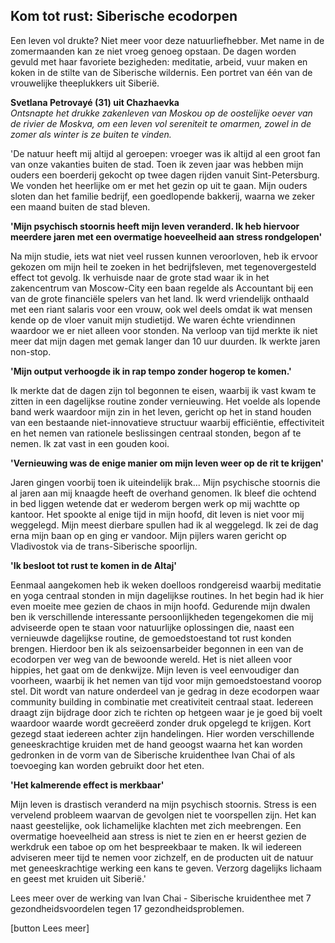 ## Kom tot rust: Siberische ecodorpen 

Een leven vol drukte? Niet meer voor deze natuurliefhebber. Met name in de zomermaanden kan ze niet vroeg genoeg opstaan. De dagen worden gevuld met haar favoriete bezigheden: meditatie, arbeid, vuur maken en koken in de stilte van de Siberische wildernis. Een portret van één van de vrouwelijke theeplukkers uit Siberië. 

**Svetlana Petrovayé (31) uit Chazhaevka** <br> 
_Ontsnapte het drukke zakenleven van Moskou op de oostelijke oever van de rivier de Moskva, om een leven vol sereniteit te omarmen, zowel in de zomer als winter is ze buiten te vinden._

'De natuur heeft mij altijd al geroepen: vroeger was ik altijd al een groot fan van onze vakanties buiten de stad. Toen ik zeven jaar was hebben mijn ouders een boerderij gekocht op twee dagen rijden vanuit Sint-Petersburg. We vonden het heerlijke om er met het gezin op uit te gaan. Mijn ouders sloten dan het familie bedrijf, een goedlopende bakkerij, waarna we zeker een maand buiten de stad bleven.   

**'Mijn psychisch stoornis heeft mijn leven veranderd. Ik heb hiervoor meerdere jaren met een overmatige hoeveelheid aan stress rondgelopen'**

Na mijn studie, iets wat niet veel russen kunnen veroorloven, heb ik ervoor gekozen om mijn heil te zoeken in het bedrijfsleven, met tegenovergesteld effect tot gevolg. Ik verhuisde naar de grote stad waar ik in het zakencentrum van Moscow-City een baan regelde als Accountant bij een van de grote financiële spelers van het land. Ik werd vriendelijk onthaald met een riant salaris voor een vrouw, ook wel deels omdat ik wat mensen kende op de vloer vanuit mijn studietijd. We waren échte vriendinnen waardoor we er niet alleen voor stonden. Na verloop van tijd merkte ik niet meer dat mijn dagen met gemak langer dan 10 uur duurden. Ik werkte jaren non-stop.

**'Mijn output verhoogde ik in rap tempo zonder hogerop te komen.'**

Ik merkte dat de dagen zijn tol begonnen te eisen, waarbij ik vast kwam te zitten in een dagelijkse routine zonder vernieuwing. Het voelde als lopende band werk waardoor mijn zin in het leven, gericht op het in stand houden van een bestaande niet-innovatieve structuur waarbij efficiëntie, effectiviteit en het nemen van rationele beslissingen centraal stonden, begon af te nemen. Ik zat vast in een gouden kooi. 

**'Vernieuwing was de enige manier om mijn leven weer op de rit te krijgen'**

Jaren gingen voorbij toen ik uiteindelijk brak... Mijn psychische stoornis die al jaren aan mij knaagde heeft de overhand genomen. Ik bleef die ochtend in bed liggen wetende dat er wederom bergen werk op mij wachtte op kantoor. Het spookte al enige tijd in mijn hoofd, dit leven is niet voor mij weggelegd. Mijn meest dierbare spullen had ik al weggelegd. Ik zei de dag erna mijn baan op en ging er vandoor. Mijn pijlers waren gericht op Vladivostok via de trans-Siberische spoorlijn. 

**'Ik besloot tot rust te komen in de Altaj'**

Eenmaal aangekomen heb ik weken doelloos rondgereisd waarbij meditatie en yoga centraal stonden in mijn dagelijkse routines. In het begin had ik hier even moeite mee gezien de chaos in mijn hoofd. Gedurende mijn dwalen ben ik verschillende interessante persoonlijkheden tegengekomen die mij adviseerde open te staan voor natuurlijke oplossingen die, naast een vernieuwde dagelijkse routine, de gemoedstoestand tot rust konden brengen. Hierdoor ben ik als seizoensarbeider begonnen in een van de ecodorpen ver weg van de bewoonde wereld. Het is niet alleen voor hippies, het gaat om de denkwijze. Mijn leven is veel eenvoudiger dan voorheen, waarbij ik het nemen van tijd voor mijn gemoedstoestand voorop stel. Dit wordt van nature onderdeel van je gedrag in deze ecodorpen waar community building in combinatie met creativiteit centraal staat. Iedereen draagt zijn bijdrage door zich te richten op hetgeen waar je je goed bij voelt waardoor waarde wordt gecreëerd zonder druk opgelegd te krijgen. Kort gezegd staat iedereen achter zijn handelingen. Hier worden verschillende geneeskrachtige kruiden met de hand geoogst waarna het kan worden gedronken in de vorm van de Siberische kruidenthee Ivan Chai of als toevoeging kan worden gebruikt door het eten. 

**'Het kalmerende effect is merkbaar'**

Mijn leven is drastisch veranderd na mijn psychisch stoornis. Stress is een vervelend probleem waarvan de gevolgen niet te voorspellen zijn. Het kan naast geestelijke, ook lichamelijke klachten met zich meebrengen. Een overmatige hoeveelheid aan stress is niet te zien en er heerst gezien de werkdruk een taboe op om het bespreekbaar te maken. Ik wil iedereen adviseren meer tijd te nemen voor zichzelf, en de producten uit de natuur met geneeskrachtige werking een kans te geven. Verzorg dagelijks lichaam en geest met kruiden uit Siberië.' 

Lees meer over de werking van Ivan Chai - Siberische kruidenthee met 7 gezondheidsvoordelen tegen 17 gezondheidsproblemen. 

[button Lees meer] 
